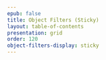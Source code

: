 ```yaml
---
epub: false
title: Object Filters (Sticky)
layout: table-of-contents
presentation: grid
order: 120
object-filters-display: sticky
---
```

